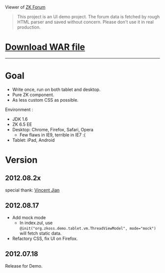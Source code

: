 Viewer of [ZK Forum](http://www.zkoss.org/forum/)

> This project is an UI demo project. 
> The forum data is fetched by rough HTML parser and saved without concern.
> Please don't use it in real production.

# [Download WAR file](https://github.com/downloads/MontyPan/ZKForumViewer/ZKForumViewer-6.5.0.FL.20120815.war)
______________________________________________________________________

Goal
====
* Write once, run on both tablet and desktop.
* Pure ZK component.
* As less custom CSS as possible.

Environment :
* JDK 1.6
* ZK 6.5 EE
* Desktop: Chrome, Firefox, Safari, Opera
	* Few flaws in IE9, terrible in IE7  :(
* Tablet: iPad, Android

Version
=======
## 2012.08.2x ##
special thank: [Vincent Jian](https://github.com/VincentJian)

## 2012.08.17 ##
* Add mock mode
	* In index.zul, use `@init("org.zkoss.demo.tablet.vm.ThreadViewModel", mode="mock")` 
	  will fetch static data.
* Refactory CSS, fix UI on Firefox.

## 2012.07.18 ##
Release for Demo.